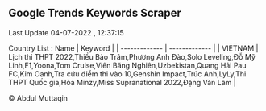 

## Google Trends Keywords Scraper 
 
Last Update 04-07-2022 , 12:37:15

Country List :
 Name  | Keyword |
| ------------- | ------------- |
| VIETNAM | Lịch thi THPT 2022,Thiều Bảo Trâm,Phương Anh Đào,Solo Leveling,Đỗ Mỹ Linh,F1,Yoona,Tom Cruise,Viên Băng Nghiên,Uzbekistan,Quang Hải Pau FC,Kim Oanh,Tra cứu điểm thi vào 10,Genshin Impact,Trúc Anh,LyLy,Thi THPT Quốc gia,Hòa Minzy,Miss Supranational 2022,Đặng Văn Lâm |



© Abdul Muttaqin 
